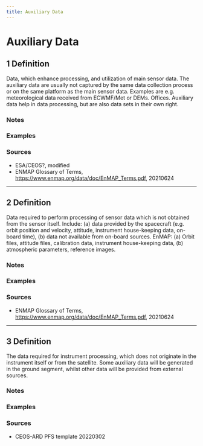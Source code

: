 ```yaml
---
title: Auxiliary Data
---
```


# Auxiliary Data

## 1 Definition

Data, which enhance processing, and utilization of main sensor data. The auxiliary data are usually not captured by the same data collection process or on the same platform as the main sensor data. Examples are e.g. meteorological data received from ECWMF/Met or DEMs. Offices. Auxiliary data help in data processing, but are also data sets in their own right.

### Notes 

### Examples 

### Sources
- ESA/CEOS?, modified
- ENMAP Glossary of Terms, https://www.enmap.org/data/doc/EnMAP_Terms.pdf, 20210624

___

## 2 Definition

Data required to perform processing of sensor data which is not obtained from the sensor itself. Include: (a) data provided by the spacecraft (e.g. orbit position and velocity, attitude, instrument house-keeping data, on-board time), (b) data not available from on-board sources. EnMAP: (a) Orbit files, attitude files, calibration data, instrument house-keeping data, (b) atmospheric parameters, reference images.

### Notes 

### Examples 

### Sources
- ENMAP Glossary of Terms, https://www.enmap.org/data/doc/EnMAP_Terms.pdf, 20210624

___

## 3 Definition

The data required for instrument processing, which does not originate in the instrument itself or from the satellite. Some auxiliary data will be generated in the ground segment, whilst other data will be provided from external sources.

### Notes 

### Examples 

### Sources
- CEOS-ARD PFS template 20220302
